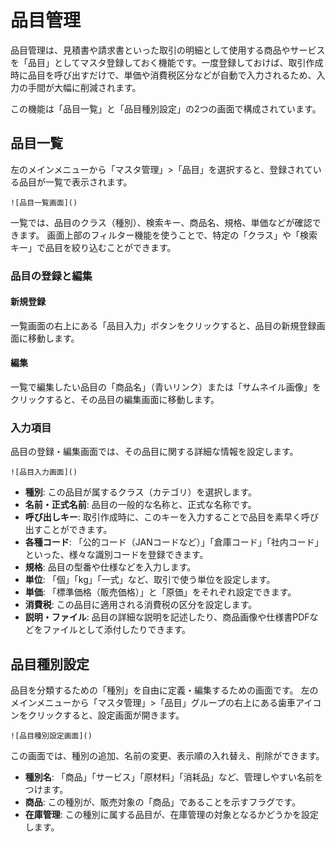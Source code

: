 # 品目管理

品目管理は、見積書や請求書といった取引の明細として使用する商品やサービスを「品目」としてマスタ登録しておく機能です。一度登録しておけば、取引作成時に品目を呼び出すだけで、単価や消費税区分などが自動で入力されるため、入力の手間が大幅に削減されます。

この機能は「品目一覧」と「品目種別設定」の2つの画面で構成されています。

## 品目一覧

左のメインメニューから「マスタ管理」>「品目」を選択すると、登録されている品目が一覧で表示されます。

`![品目一覧画面]()`

一覧では、品目のクラス（種別）、検索キー、商品名、規格、単価などが確認できます。
画面上部のフィルター機能を使うことで、特定の「クラス」や「検索キー」で品目を絞り込むことができます。

### 品目の登録と編集

#### 新規登録

一覧画面の右上にある「品目入力」ボタンをクリックすると、品目の新規登録画面に移動します。

#### 編集

一覧で編集したい品目の「商品名」（青いリンク）または「サムネイル画像」をクリックすると、その品目の編集画面に移動します。

### 入力項目

品目の登録・編集画面では、その品目に関する詳細な情報を設定します。

`![品目入力画面]()`

*   **種別**: この品目が属するクラス（カテゴリ）を選択します。
*   **名前・正式名前**: 品目の一般的な名称と、正式な名称です。
*   **呼び出しキー**: 取引作成時に、このキーを入力することで品目を素早く呼び出すことができます。
*   **各種コード**: 「公的コード（JANコードなど）」「倉庫コード」「社内コード」といった、様々な識別コードを登録できます。
*   **規格**: 品目の型番や仕様などを入力します。
*   **単位**: 「個」「kg」「一式」など、取引で使う単位を設定します。
*   **単価**: 「標準価格（販売価格）」と「原価」をそれぞれ設定できます。
*   **消費税**: この品目に適用される消費税の区分を設定します。
*   **説明・ファイル**: 品目の詳細な説明を記述したり、商品画像や仕様書PDFなどをファイルとして添付したりできます。

## 品目種別設定

品目を分類するための「種別」を自由に定義・編集するための画面です。
左のメインメニューから「マスタ管理」>「品目」グループの右上にある歯車アイコンをクリックすると、設定画面が開きます。

`![品目種別設定画面]()`

この画面では、種別の追加、名前の変更、表示順の入れ替え、削除ができます。

*   **種別名**: 「商品」「サービス」「原材料」「消耗品」など、管理しやすい名前をつけます。
*   **商品**: この種別が、販売対象の「商品」であることを示すフラグです。
*   **在庫管理**: この種別に属する品目が、在庫管理の対象となるかどうかを設定します。
